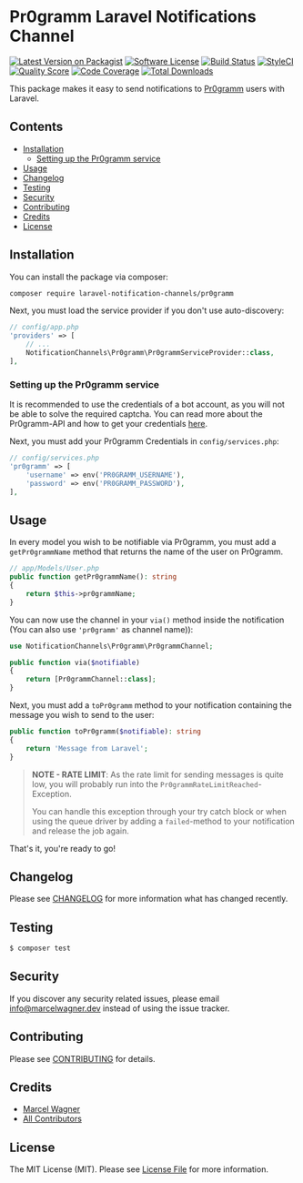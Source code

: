 # Pr0gramm Laravel Notifications Channel

[![Latest Version on Packagist](https://img.shields.io/packagist/v/laravel-notification-channels/pr0gramm.svg?style=flat-square)](https://packagist.org/packages/laravel-notification-channels/pr0gramm)
[![Software License](https://img.shields.io/badge/license-MIT-brightgreen.svg?style=flat-square)](LICENSE.md)
[![Build Status](https://img.shields.io/travis/laravel-notification-channels/pr0gramm/master.svg?style=flat-square)](https://travis-ci.org/laravel-notification-channels/pr0gramm)
[![StyleCI](https://styleci.io/repos/:style_ci_id/shield)](https://styleci.io/repos/:style_ci_id)
[![Quality Score](https://img.shields.io/scrutinizer/g/laravel-notification-channels/pr0gramm.svg?style=flat-square)](https://scrutinizer-ci.com/g/laravel-notification-channels/pr0gramm)
[![Code Coverage](https://img.shields.io/scrutinizer/coverage/g/laravel-notification-channels/pr0gramm/master.svg?style=flat-square)](https://scrutinizer-ci.com/g/laravel-notification-channels/pr0gramm/?branch=master)
[![Total Downloads](https://img.shields.io/packagist/dt/laravel-notification-channels/pr0gramm.svg?style=flat-square)](https://packagist.org/packages/laravel-notification-channels/pr0gramm)

This package makes it easy to send notifications to [Pr0gramm](https://pr0gramm.com/) users with Laravel.

## Contents

- [Installation](#installation)
	- [Setting up the Pr0gramm service](#setting-up-the-Pr0gramm-service)
- [Usage](#usage)
- [Changelog](#changelog)
- [Testing](#testing)
- [Security](#security)
- [Contributing](#contributing)
- [Credits](#credits)
- [License](#license)


## Installation

You can install the package via composer:

```bash
composer require laravel-notification-channels/pr0gramm
```

Next, you must load the service provider if you don't use auto-discovery:

```php
// config/app.php
'providers' => [
    // ...
    NotificationChannels\Pr0gramm\Pr0grammServiceProvider::class,
],
```

### Setting up the Pr0gramm service

It is recommended to use the credentials of a bot account, as you will not be able to solve the required captcha. You can read more about the Pr0gramm-API and how to get your credentials [here](https://github.com/pr0gramm-com/api-docs/).

Next, you must add your Pr0gramm Credentials in `config/services.php`:

```php
// config/services.php
'pr0gramm' => [
	'username' => env('PR0GRAMM_USERNAME'),
	'password' => env('PR0GRAMM_PASSWORD'),
],
```

## Usage

In every model you wish to be notifiable via Pr0gramm, you must add a `getPr0grammName` method that returns the name of the user on Pr0gramm.

```php
// app/Models/User.php
public function getPr0grammName(): string
{
	return $this->pr0grammName;
}
```

You can now use the channel in your `via()` method inside the notification (You can also use `'pr0gramm'` as channel name)):

```php
use NotificationChannels\Pr0gramm\Pr0grammChannel;

public function via($notifiable)
{
	return [Pr0grammChannel::class];
}
```

Next, you must add a `toPr0gramm` method to your notification containing the message you wish to send to the user:

```php
public function toPr0gramm($notifiable): string
{
	return 'Message from Laravel';
}
```

> **NOTE - RATE LIMIT**: As the rate limit for sending messages is quite low, you will probably run into the `Pr0grammRateLimitReached`-Exception.
>
> You can handle this exception through your try catch block or when using the queue driver by adding a `failed`-method to your notification and release the job again.

That's it, you're ready to go!

## Changelog

Please see [CHANGELOG](CHANGELOG.md) for more information what has changed recently.

## Testing

``` bash
$ composer test
```

## Security

If you discover any security related issues, please email info@marcelwagner.dev instead of using the issue tracker.

## Contributing

Please see [CONTRIBUTING](CONTRIBUTING.md) for details.

## Credits

- [Marcel Wagner](https://github.com/Tschucki)
- [All Contributors](../../contributors)

## License

The MIT License (MIT). Please see [License File](LICENSE.md) for more information.
